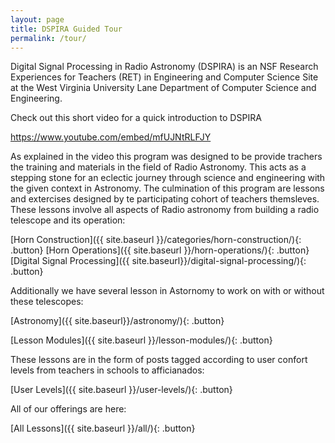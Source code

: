 ```yaml
---
layout: page
title: DSPIRA Guided Tour
permalink: /tour/
---
```


Digital Signal Processing in Radio Astronomy (DSPIRA) is an NSF Research Experiences for Teachers (RET) in Engineering and Computer Science Site at the West Virginia University Lane Department of Computer Science and Engineering.

Check out this short video for a quick introduction to DSPIRA

https://www.youtube.com/embed/mfUJNtRLFJY

As explained in the video this program was designed to be provide trachers the training and materials in the field of Radio Astronomy. This acts as a stepping stone for an eclectic journey through science and engineering with the given context in Astronomy. The culmination of this program are lessons and extercises designed by te participating cohort of teachers themsleves. These lessons involve all aspects of Radio astronomy from building a radio telescope  and its operation: 

[Horn Construction]({{ site.baseurl }}/categories/horn-construction/){: .button} [Horn Operations]({{ site.baseurl }}/horn-operations/){: .button} [Digital Signal Processing]({{ site.baseurl}}/digital-signal-processing/){: .button}

Additionally we have several lesson in Astornomy to work on with or without these telescopes:

[Astronomy]({{ site.baseurl}}/astronomy/){: .button}

[Lesson Modules]({{ site.baseurl }}/lesson-modules/){: .button} 

These lessons are in the form of posts tagged according to user confort levels from teachers in schools to afficianados:

[User Levels]({{ site.baseurl }}/user-levels/){: .button} 

All of our offerings are here:

[All Lessons]({{ site.baseurl }}/all/){: .button}
